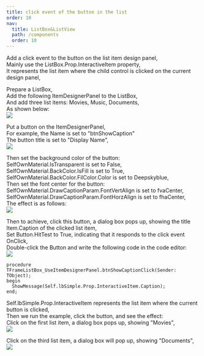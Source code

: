 ```yaml
---
title: click event of the button in the list
order: 10
nav:
  title: ListBox&ListView
  path: /components
  order: 10
---
```


Add a click event to the button on the list item design panel,  
Mainly use the ListBox.Prop.InteractiveItem property,  
It represents the list item where the child control is clicked on the current design panel,  
 
Prepare a ListBox,  
Add the following ItemDesignerPanel to the ListBox,  
And add three list items: Movies, Music, Documents,  
As shown below:    
![](http://www.orangeui.cn/orangeuiblog/OrangeUI/10.14.OrangeUI%E6%8E%A7%E4%BB%B6%E4%BD%BF%E7%94%A8%E8%AF%B4%E6%98%8E(%E5%88%97%E8%A1%A8%E6%A1%86%E6%8E%A7%E4%BB%B6ListBox)(%E7%A4%BA%E4%BE%8B14%20%E4%BD%BF%E7%94%A8%E5%88%97%E8%A1%A8%E9%A1%B9%E8%AE%BE%E8%AE%A1%E9%9D%A2%E6%9D%BF%20%E6%B7%BB%E5%8A%A0%E6%8C%89%E9%92%AE%E7%82%B9%E5%87%BB%E4%BA%8B%E4%BB%B6).files/image001.png)


Put a button on the ItemDesignerPanel,  
For example, the Name is set to "btnShowCaption"  
The button title is set to "Display Name",  
![](http://www.orangeui.cn/orangeuiblog/OrangeUI/10.14.OrangeUI%E6%8E%A7%E4%BB%B6%E4%BD%BF%E7%94%A8%E8%AF%B4%E6%98%8E(%E5%88%97%E8%A1%A8%E6%A1%86%E6%8E%A7%E4%BB%B6ListBox)(%E7%A4%BA%E4%BE%8B14%20%E4%BD%BF%E7%94%A8%E5%88%97%E8%A1%A8%E9%A1%B9%E8%AE%BE%E8%AE%A1%E9%9D%A2%E6%9D%BF%20%E6%B7%BB%E5%8A%A0%E6%8C%89%E9%92%AE%E7%82%B9%E5%87%BB%E4%BA%8B%E4%BB%B6).files/image003.png)


Then set the background color of the button:  
SelfOwnMaterial.IsTransparent is set to False,  
SelfOwnMaterial.BackColor.IsFill is set to True,  
SelfOwnMaterial.BackColor.FilColor.Color is set to Deepskyblue,  
Then set the font center for the button:  
SelfOwnMaterial.DrawCaptionParam.FontVertAlign is set to fvaCenter,  
SelfOwnMaterial.DrawCaptionParam.FontHorzAlign is set to fhaCenter,  
The effect is as follows:  
![](http://www.orangeui.cn/orangeuiblog/OrangeUI/10.14.OrangeUI%E6%8E%A7%E4%BB%B6%E4%BD%BF%E7%94%A8%E8%AF%B4%E6%98%8E(%E5%88%97%E8%A1%A8%E6%A1%86%E6%8E%A7%E4%BB%B6ListBox)(%E7%A4%BA%E4%BE%8B14%20%E4%BD%BF%E7%94%A8%E5%88%97%E8%A1%A8%E9%A1%B9%E8%AE%BE%E8%AE%A1%E9%9D%A2%E6%9D%BF%20%E6%B7%BB%E5%8A%A0%E6%8C%89%E9%92%AE%E7%82%B9%E5%87%BB%E4%BA%8B%E4%BB%B6).files/image005.png)


Then to achieve, click this button, a dialog box pops up, showing the title Item.Caption of the clicked list item,  
Set Button.HitTest to True, indicating that it responds to the click event OnClick,  
Double-click the Button and write the following code in the code editor:     
![](http://www.orangeui.cn/orangeuiblog/OrangeUI/10.14.OrangeUI%E6%8E%A7%E4%BB%B6%E4%BD%BF%E7%94%A8%E8%AF%B4%E6%98%8E(%E5%88%97%E8%A1%A8%E6%A1%86%E6%8E%A7%E4%BB%B6ListBox)(%E7%A4%BA%E4%BE%8B14%20%E4%BD%BF%E7%94%A8%E5%88%97%E8%A1%A8%E9%A1%B9%E8%AE%BE%E8%AE%A1%E9%9D%A2%E6%9D%BF%20%E6%B7%BB%E5%8A%A0%E6%8C%89%E9%92%AE%E7%82%B9%E5%87%BB%E4%BA%8B%E4%BB%B6).files/image007.png)

````delphi | pure
procedure TFrameListBox_UseItemDesignerPanel.btnShowCaptionClick(Sender: TObject);
begin
  ShowMessage(Self.lbSimple.Prop.InteractiveItem.Caption);
end;
````

Self.lbSimple.Prop.InteractiveItem represents the list item where the current button is clicked,  
Then we run the example, click the button, and see the effect:  
Click on the first list item, a dialog box pops up, showing "Movies",  
![](http://www.orangeui.cn/orangeuiblog/OrangeUI/10.14.OrangeUI%E6%8E%A7%E4%BB%B6%E4%BD%BF%E7%94%A8%E8%AF%B4%E6%98%8E(%E5%88%97%E8%A1%A8%E6%A1%86%E6%8E%A7%E4%BB%B6ListBox)(%E7%A4%BA%E4%BE%8B14%20%E4%BD%BF%E7%94%A8%E5%88%97%E8%A1%A8%E9%A1%B9%E8%AE%BE%E8%AE%A1%E9%9D%A2%E6%9D%BF%20%E6%B7%BB%E5%8A%A0%E6%8C%89%E9%92%AE%E7%82%B9%E5%87%BB%E4%BA%8B%E4%BB%B6).files/image009.png)


Click on the third list item, a dialog box will pop up, showing "Documents",  
![](http://www.orangeui.cn/orangeuiblog/OrangeUI/10.14.OrangeUI%E6%8E%A7%E4%BB%B6%E4%BD%BF%E7%94%A8%E8%AF%B4%E6%98%8E(%E5%88%97%E8%A1%A8%E6%A1%86%E6%8E%A7%E4%BB%B6ListBox)(%E7%A4%BA%E4%BE%8B14%20%E4%BD%BF%E7%94%A8%E5%88%97%E8%A1%A8%E9%A1%B9%E8%AE%BE%E8%AE%A1%E9%9D%A2%E6%9D%BF%20%E6%B7%BB%E5%8A%A0%E6%8C%89%E9%92%AE%E7%82%B9%E5%87%BB%E4%BA%8B%E4%BB%B6).files/image011.png)


